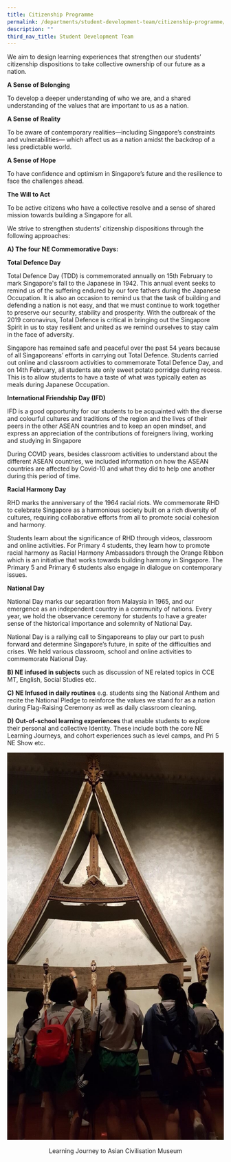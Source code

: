 ```yaml
---
title: Citizenship Programme
permalink: /departments/student-development-team/citizenship-programme/
description: ""
third_nav_title: Student Development Team
---
```

We aim to design learning experiences that strengthen our students’ citizenship dispositions to take collective ownership of our future as a nation.

  

**A Sense of Belonging**

To develop a deeper understanding of who we are, and a shared understanding of the values that are important to us as a nation.

  

**A Sense of Reality**

To be aware of contemporary realities—including Singapore’s constraints and vulnerabilities—
which affect us as a nation amidst the backdrop of a less predictable world.

  

**A Sense of Hope**

To have confidence and optimism in Singapore’s future and the resilience to face the challenges ahead.

**The Will to Act**

To be active citizens who have a collective resolve and a sense of shared mission towards building a Singapore for all.

  

We strive to strengthen students’ citizenship dispositions through the following approaches:

  

**A) The four NE Commemorative Days:**

  

**Total Defence Day**

  

Total Defence Day (TDD) is commemorated annually on 15th February to mark Singapore's fall to the Japanese in 1942. This annual event seeks to remind us of the suffering endured by our fore fathers during the Japanese Occupation. It is also an occasion to remind us that the task of building and defending a nation is not easy, and that we must continue to work together to preserve our security, stability and prosperity. With the outbreak of the 2019 coronavirus, Total Defence is critical in bringing out the Singapore Spirit in us to stay resilient and united as we remind ourselves to stay calm in the face of adversity.

  

Singapore has remained safe and peaceful over the past 54 years because of all Singaporeans’ efforts in carrying out Total Defence. Students carried out online and classroom activities to commemorate Total Defence Day, and on 14th February, all students ate only sweet potato porridge during recess. This is to allow students to have a taste of what was typically eaten as meals during Japanese Occupation.

  

**International Friendship Day (IFD)**

  

IFD is a good opportunity for our students to be acquainted with the diverse and colourful cultures and traditions of the region and the lives of their peers in the other ASEAN countries and to keep an open mindset, and express an appreciation of the contributions of foreigners living, working and studying in Singapore

During COVID years, besides classroom activities to understand about the different ASEAN countries, we included information on how the ASEAN countries are affected by Covid-10 and what they did to help one another during this period of time.

  

**Racial Harmony Day**

  

RHD marks the anniversary of the 1964 racial riots. We commemorate RHD to celebrate Singapore as a harmonious society built on a rich diversity of cultures, requiring collaborative efforts from all to promote social cohesion and harmony.

  

Students learn about the significance of RHD through videos, classroom and online activities. For Primary 4 students, they learn how to promote racial harmony as Racial Harmony Ambassadors through the Orange Ribbon which is an initiative that works towards building harmony in Singapore. The Primary 5 and Primary 6 students also engage in dialogue on contemporary issues.

  

**National Day**

  

National Day marks our separation from Malaysia in 1965, and our emergence as an independent country in a community of nations. Every year, we hold the observance ceremony for students to have a greater sense of the historical importance and solemnity of National Day.

  

National Day is a rallying call to Singaporeans to play our part to push forward and determine Singapore’s future, in spite of the difficulties and crises. We held various classroom, school and online activities to commemorate National Day.

  

  

**B) NE infused in subjects** such as discussion of NE related topics in CCE MT, English, Social Studies etc.

  

**C) NE Infused in daily routines** e.g. students sing the National Anthem and recite the National Pledge to reinforce the values we stand for as a nation during Flag-Raising Ceremony as well as daily classroom cleaning.

  

**D) Out-of-school learning experiences** that enable students to explore their personal and collective Identity. These include both the core NE Learning Journeys, and cohort experiences such as level camps, and Pri 5 NE Show etc.

![](/images/Learning%20Journey%20Asian%20Civilisation%20Museum.jpeg)

<center> Learning Journey to Asian Civilisation Museum</center>